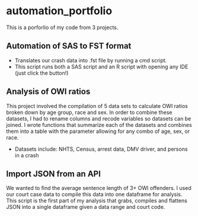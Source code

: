 # automation_portfolio
This is a porforlio of my code from 3 projects.

## Automation of SAS to FST format
+ Translates our crash data into .fst file by running a cmd script.
+ This script runs both a SAS script and an R script with opening any IDE (just click the button!)

## Analysis of OWI ratios
This project involved the compilation of 5 data sets to calculate OWI ratios broken down by age group, race and sex. In order to combine these datasets, I had to rename columns and recode variables so datasets can be joined. I wrote functions that summarize each of the datasets and combines them into a table with the parameter allowing for any combo of age, sex, or race.
+ Datasets include: NHTS, Census, arrest data, DMV driver, and persons in a crash

## Import JSON from an API
We wanted to find the average sentence length of 3+ OWI offenders. I used our court case data to compile this data into one dataframe for analysis. This script is the first part of my analysis that grabs, compiles and flattens JSON into a single dataframe given a data range and court code.
